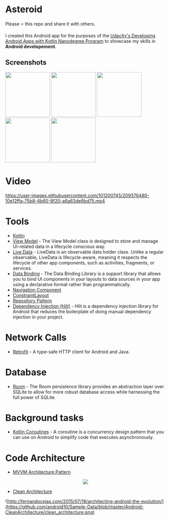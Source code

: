 # Asteroid

Please ⭐️ this repo and share it with others.

I created this Android app for the purposes of the [Udacity's Developing Android Apps with Kotlin Nanodegree Program](https://www.udacity.com/course/android-kotlin-developer-nanodegree--nd940) to showcase my skills in **Android developement**.

## Screenshots
<div>
  <img src="https://user-images.githubusercontent.com/101200745/209376437-ef687354-84ec-4db4-9d2a-1a663e928292.png"  width="140">
  <img src="https://user-images.githubusercontent.com/101200745/209376444-3b81a18b-6555-4b1e-9347-3e678d054683.png"  width="140">
  <img src="https://user-images.githubusercontent.com/101200745/209376448-ce4ea3f9-b966-438c-9696-6354dbdb4857.png"  width="140">
  <img src="https://user-images.githubusercontent.com/101200745/209376459-0d7d8052-f3ab-49e4-8383-e349c7904eb8.png"  width="140">
  <img src="https://user-images.githubusercontent.com/101200745/209376429-a0f46faa-9acd-4d5a-90fe-32bc5c3b3f95.png"  width="140">
</div>

# Video

https://user-images.githubusercontent.com/101200745/209376480-10e12ffa-75b8-4b60-8f20-a6a63de8bd75.mp4

# Tools

* [Kotlin](https://kotlinlang.org/) 
* [View Model](https://bit.ly/3e43P79) - The View Model class is designed to store and manage UI-related data in a lifecycle conscious way.
* [Live Data](https://bit.ly/3KuahQR) - LiveData is an observable data holder class. Unlike a regular observable, LiveData is lifecycle-aware, meaning it respects the lifecycle of other app components, such as activities, fragments, or services.
* [Data Binding](https://bit.ly/3PVsjNc) - The Data Binding Library is a support library that allows you to bind UI components in your layouts to data sources in your app using a declarative format rather than programmatically.
* [Navigation Component](https://developer.android.com/guide/navigation/navigation-getting-started)
* [ConstraintLayout](https://developer.android.com/training/constraint-layout)
* [Repository Pattern](https://medium.com/swlh/repository-pattern-in-android-c31d0268118c)
* [Dependency Injection (Hilt)](https://developer.android.com/training/dependency-injection/hilt-android) - Hilt is a dependency injection library for Android that reduces the boilerplate of doing manual dependency injection in your project.

# Network Calls
* [Retrofit](https://square.github.io/retrofit/) - A type-safe HTTP client for Android and Java.

# Database
* [Room](https://developer.android.com/training/data-storage/room) - The Room persistence library provides an abstraction layer over SQLite to allow for more robust database access while harnessing the full power of SQLite.

# Background tasks
* [Kotlin Coroutines](https://bit.ly/3Kq3ec3) - A coroutine is a concurrency design pattern that you can use on Android to simplify code that executes asynchronously.

# Code Architecture 
* [MVVM Architecture Pattern](https://developer.android.com/jetpack/guide)
<p align="center">

<img src="https://user-images.githubusercontent.com/86564639/166422026-4a5f4f9b-44b6-44c7-b4c6-852be532b41f.png">
</p>

* [Clean Architecture](https://developer.android.com/topic/architecture) 


![http://fernandocejas.com/2015/07/18/architecting-android-the-evolution/](https://github.com/android10/Sample-Data/blob/master/Android-CleanArchitecture/clean_architecture.png)




